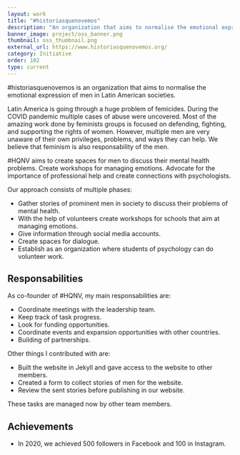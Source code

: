 ```yaml
---
layout: work
title: "#historiasquenovemos"
description: "An organization that aims to normalise the emotional expression of men in Latin American societies."
banner_image: project/oss_banner.png
thumbnail: oss_thumbnail.png
external_url: https://www.historiasquenovemos.org/
category: Initiative
order: 102
type: current
---
```


#historiasquenovemos is an organization that aims to normalise the emotional expression of men in Latin American societies.

Latin America is going through a huge problem of femicides. During the COVID pandemic multiple cases of abuse were uncovered.
Most of the amazing work done by feminists groups is focused on defending, fighting, and supporting the rights of women.
However, multiple men are very unaware of their own privileges, problems, and ways they can help. We believe that feminism is also responsability of the men.

#HQNV aims to create spaces for men to discuss their mental health problems. Create workshops for managing emotions. Advocate for the importance of professional help and create connections with psychologists.

Our approach consists of multiple phases:
- Gather stories of prominent men in society to discuss their problems of mental health.
- With the help of volunteers create workshops for schools that aim at managing emotions.
- Give information through social media accounts.
- Create spaces for dialogue.
- Establish as an organization where students of psychology can do volunteer work.

## Responsabilities
As co-founder of #HQNV, my main responsabilities are:
- Coordinate meetings with the leadership team.
- Keep track of task progress.
- Look for funding opportunities.
- Coordinate events and expansion opportunities with other countries.
- Building of partnerships.

Other things I contributed with are:
- Built the website in Jekyll and gave access to the website to other members.
- Created a form to collect stories of men for the website.
- Review the sent stories before publishing in our website.

These tasks are managed now by other team members.

## Achievements
- In 2020, we achieved 500 followers in Facebook and 100 in Instagram.
